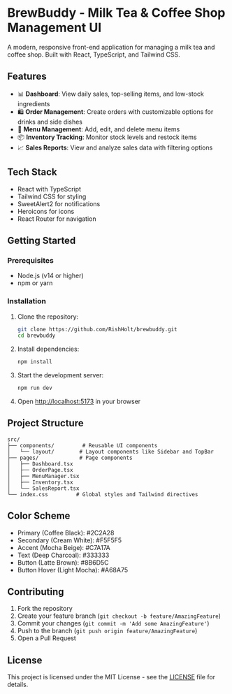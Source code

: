 # BrewBuddy - Milk Tea & Coffee Shop Management UI

A modern, responsive front-end application for managing a milk tea and coffee shop. Built with React, TypeScript, and Tailwind CSS.

## Features

- 📊 **Dashboard**: View daily sales, top-selling items, and low-stock ingredients
- 🛍️ **Order Management**: Create orders with customizable options for drinks and side dishes
- 📝 **Menu Management**: Add, edit, and delete menu items
- 📦 **Inventory Tracking**: Monitor stock levels and restock items
- 📈 **Sales Reports**: View and analyze sales data with filtering options

## Tech Stack

- React with TypeScript
- Tailwind CSS for styling
- SweetAlert2 for notifications
- Heroicons for icons
- React Router for navigation

## Getting Started

### Prerequisites

- Node.js (v14 or higher)
- npm or yarn

### Installation

1. Clone the repository:
   ```bash
   git clone https://github.com/RishHolt/brewbuddy.git
   cd brewbuddy
   ```

2. Install dependencies:
   ```bash
   npm install
   ```

3. Start the development server:
   ```bash
   npm run dev
   ```

4. Open [http://localhost:5173](http://localhost:5173) in your browser

## Project Structure

```
src/
├── components/         # Reusable UI components
│   └── layout/        # Layout components like Sidebar and TopBar
├── pages/             # Page components
│   ├── Dashboard.tsx
│   ├── OrderPage.tsx
│   ├── MenuManager.tsx
│   ├── Inventory.tsx
│   └── SalesReport.tsx
└── index.css         # Global styles and Tailwind directives
```

## Color Scheme

- Primary (Coffee Black): #2C2A28
- Secondary (Cream White): #F5F5F5
- Accent (Mocha Beige): #C7A17A
- Text (Deep Charcoal): #333333
- Button (Latte Brown): #8B6D5C
- Button Hover (Light Mocha): #A68A75

## Contributing

1. Fork the repository
2. Create your feature branch (`git checkout -b feature/AmazingFeature`)
3. Commit your changes (`git commit -m 'Add some AmazingFeature'`)
4. Push to the branch (`git push origin feature/AmazingFeature`)
5. Open a Pull Request

## License

This project is licensed under the MIT License - see the [LICENSE](LICENSE) file for details. 